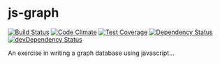 # js-graph

[![Build Status](https://travis-ci.org/bkendall/shiny-octo-avenger.svg?branch=master)](https://travis-ci.org/bkendall/shiny-octo-avenger)
[![Code Climate](https://codeclimate.com/github/bkendall/shiny-octo-avenger/badges/gpa.svg)](https://codeclimate.com/github/bkendall/shiny-octo-avenger)
[![Test Coverage](https://codeclimate.com/github/bkendall/shiny-octo-avenger/badges/coverage.svg)](https://codeclimate.com/github/bkendall/shiny-octo-avenger)
[![Dependency Status](https://david-dm.org/bkendall/shiny-octo-avenger.svg)](https://david-dm.org/bkendall/shiny-octo-avenger)
[![devDependency Status](https://david-dm.org/bkendall/shiny-octo-avenger/dev-status.svg)](https://david-dm.org/bkendall/shiny-octo-avenger#info=devDependencies)

An exercise in writing a graph database using javascript...
